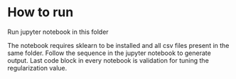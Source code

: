 # How to run

Run jupyter notebook in this folder


The notebook requires sklearn to be installed and all csv files present in the same folder.
Follow the sequence in the jupyter notebook to generate output.
Last code block in every notebook is validation for tuning the regularization value.

